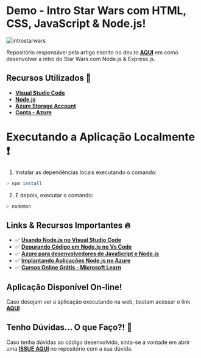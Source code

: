 # Demo - Intro Star Wars com HTML, CSS, JavaScript & Node.js!

![introstarwars](image/star-wars.gif)

Repositório responsável pela artigo escrito no dev.to **[AQUI]()** em como desenvolver a intro do Star Wars com Node.js & Express.js.

## Recursos Utilizados 🚀

* **[Visual Studio Code](https://code.visualstudio.com/?WT.mc_id=javascript-0000-gllemos)**
* **[Node.js](https://nodejs.org/en/)**
* **[Azure Storage Account](https://azure.microsoft.com/services/storage/?WT.mc_id=javascript-0000-gllemos)**
* **[Conta - Azure](https://azure.microsoft.com/?WT.mc_id=javascript-0000-gllemos)**

# Executando a Aplicação Localmente ❗️

1. Instalar as dependências locais executando o comando:

```bash
> npm install
```

2. E depois, executar o comando:

```bash
> nodemon
```

## Links & Recursos Importantes 🔥

* ✅ **[Usando Node.js no Visual Studio Code](https://code.visualstudio.com/docs/nodejs/nodejs-tutorial?WT.mc_id=javascript-0000-gllemos)**
* ✅ **[Depurando Código em Node.js no Vs Code](https://code.visualstudio.com/docs/nodejs/nodejs-debugging?WT.mc_id=javascript-0000-gllemos)**
* ✅ **[Azure para desenvolvedores de JavaScript e Node.js](https://docs.microsoft.com/javascript/azure/?view=azure-node-latest&WT.mc_id=javascript-0000-gllemos)**
* ✅ **[Implantando Aplicações Node.js no Azure](https://code.visualstudio.com/docs/azure/deployment?WT.mc_id=javascript-0000-gllemos)**
* ✅ **[Cursos Online Grátis - Microsoft Learn](https://docs.microsoft.com/learn/?WT.mc_id=javascript-0000-gllemos)**

## Aplicação Disponível On-line!

Caso desejam ver a aplicação executando na web, bastam acessar o link **[AQUI](https://introstarwarsapp.z19.web.core.windows.net/)**

## Tenho Dúvidas... O que Faço?! 🚩

Caso tenha dúvidas ao código desenvolvido, sinta-se a vontade em abrir uma **[ISSUE AQUI](https://github.com/glaucia86/intro-starwars-app/issues)** no repositório com a sua dúvida.
